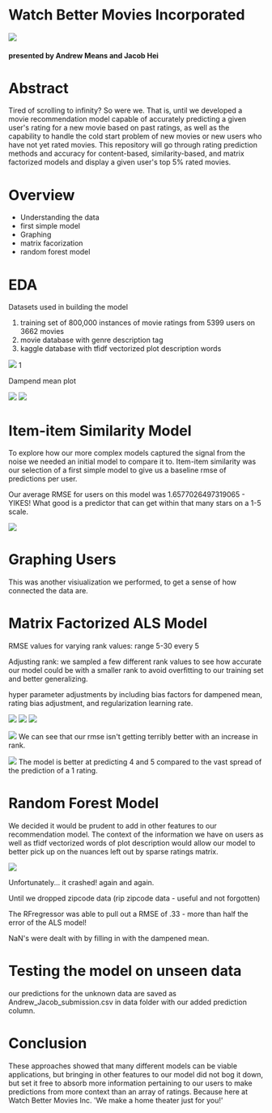 # Watch Better Movies Incorporated 
![](img/leo-pointing.jpg)
#### presented by Andrew Means and Jacob Hei


# Abstract
Tired of scrolling to infinity? So were we.  That is, until we developed a movie recommendation model capable of accurately predicting a given user's rating for a new movie based on past ratings, as well as the capability to handle the cold start problem of new movies or new users who have not yet rated movies.  This repository will go through rating prediction methods and accuracy for content-based, similarity-based, and matrix factorized models and display a given user's top 5% rated movies.  

# Overview
 - Understanding the data
 - first simple model
 - Graphing
 - matrix facorization
 - random forest model
  

 





# EDA
Datasets used in building the model
1) training set of 800,000 instances of movie ratings from 5399 users on 3662 movies
2) movie database with genre description tag
3) kaggle database with tfidf vectorized plot description words



![](img/kvalue1.png)
1[](img/kvalue2.png)

Dampend mean plot

![](img/dampmeantable.png)
![](img/dampmeanplot.png)

# Item-item Similarity Model
To explore how our more complex models captured the signal from the noise we needed an initial model to compare it to.  Item-item similarity was our selection of a first simple model to give us a baseline rmse of predictions per user.  

Our average RMSE for users on this model was 1.6577026497319065 - YIKES! What good is a predictor that can get within that many stars on a 1-5 scale.  

![](img/itit.png)

# Graphing Users

This was another visiualization we performed, to get a sense of how connected the data are.   




# Matrix Factorized ALS Model

RMSE values for varying rank values: range 5-30 every 5

Adjusting rank: we sampled a few different rank values to see how accurate our model could be with a smaller rank to avoid overfitting to our training set and better generalizing.  


hyper parameter adjustments by including bias factors for dampened mean, rating bias adjustment, and regularization learning rate.

![](img/alssummary.png)
![](img/alspredtable.png)
![](img/rmses.png)

![](img'rmseplot.png)
We can see that our rmse isn't getting terribly better with an increase in rank. 

![](img/violin.png)
The model is better at predicting 4 and 5 compared to the vast spread of the prediction of a 1 rating. 


# Random Forest Model
We decided it would be prudent to add in other features to our recommendation model.
The context of the information we have on users as well as tfidf vectorized words of plot description would allow our model to better pick up on the nuances left out by sparse ratings matrix.  

![](img/mergeddf.png)

Unfortunately... it crashed! again and again.

Until we dropped zipcode data (rip zipcode data - useful and not forgotten)

The RFregressor was able to pull out a RMSE of .33 - more than half the error of the ALS model!

NaN's were dealt with by filling in with the dampened mean.  





# Testing the model on unseen data

our predictions for the unknown data are saved as Andrew_Jacob_submission.csv in data folder with our added prediction column. 


# Conclusion


These approaches showed that many different models can be viable applications, but bringing in other features to our model did not bog it down, but set it free to absorb more information pertaining to our users to make predictions from more context than an array of ratings.  Because here at Watch Better Movies Inc. 'We make a home theater just for you!'